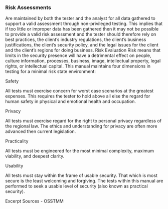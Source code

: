 
### Risk Assessments 
Are maintained by both the tester and the analyst for all data gathered to support a valid assessment through non-privileged testing. This implies that if too little or improper data has been gathered then it may not be possible to provide a valid risk assessment and the tester should therefore rely on best practices, the client’s industry regulations, the client’s business justifications, the client’s security policy, and the legal issues for the client and the client’s regions for doing business.
Risk Evaluation
Risk means that limits in the security presence will have a detrimental effect on people, culture information, processes, business, image, intellectual property, legal rights, or intellectual capital. This manual maintains four dimensions in testing for a minimal risk state environment:

Safety

All tests must exercise concern for worst case scenarios at the greatest expenses. This requires the tester to hold above all else the regard for human safety in physical and emotional health and occupation.

Privacy

All tests must exercise regard for the right to personal privacy regardless of the regional law. The ethics and understanding for privacy are often more advanced then current legislation.

Practicality

All tests must be engineered for the most minimal complexity, maximum viability, and deepest clarity.

Usability

All tests must stay within the frame of usable security. That which is most secure is the least welcoming and forgiving. The tests within this manual are performed to seek a usable level of security (also known as practical security).

Excerpt Sources - OSSTMM